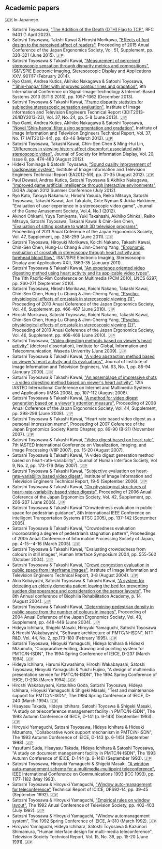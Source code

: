 ## Academic papers

🇯🇵 In Japanese.

- Satoshi Toyosawa,
	["The Addition of the Death (DTH) Flag to TCP"](https://www.rfc-editor.org/info/rfc9401),
	RFC 9401 (1 April 2023).
- Satoshi Toyosawa, Takshi Kawai & Hiroshi Morikawa,
	["Effects of font design to the perceived affect of readers"](https://www.jstage.jst.go.jp/article/jje/51/Supplement/51_S320/_article/-char/ja/),
	Proceeding of 2015 Anual Conference of the Japan Ergonomics Society, Vol. 51, Supplement, pp. 320-321 (June 2015). 🇯🇵
- Satoshi Toyosawa & Takashi Kawai,
	["Measurement of perceived stereoscopic sensation through disparity metrics and compositions"](https://www.spiedigitallibrary.org/conference-proceedings-of-spie/9011/901117/Measurement-of-perceived-stereoscopic-sensation-through-disparity-metrics-and-compositions/10.1117/12.2036667.short),
	IS&T/SPIE Electronic Imaging, Steresoscopic Display and Applications XXV, 901117 (February 2014).
- Ryo Oami, Andrea Kutics, Akihiko Nakagawa & Satoshi Toyosawa,
	["'Shin-hanga' filter with improved contour lines and gradation"](https://ieeexplore.ieee.org/document/6727320),
  	9th International Conference on Signal-Image Technology & Internet-Based Systems 2013 (SITIS 2013), pp. 1057-1062 (December 2013).
- Satoshi Toyosawa & Takashi Kawai,
	["Frame disparity statistics for subjective stereoscopic sensation evaluation"](https://www.jstage.jst.go.jp/article/itetr/37.24/0/37.24_5/_article/-char/ja/),
	Institute of Image Information and Television Engineers Technical Report (3DIT2013-26/IDY2013-23), Vol. 37,  No. 24, pp. 5-8 (June 2013). 🇯🇵
- Ryo Oami, Andrea Kutics, Akihiko Nakagawa & Satoshi Toyosawa,
	["Novel 'Shin-hanga' filter using segmentation and gradation"](https://www.jstage.jst.go.jp/article/itetr/37.17/0/37.17_43/_article/-char/ja/),
	Institute of Image Information and Television Engineers Technical Report, Vol. 37, No. 17 (AIT2013-44), pp. 43-46 (March 2013). 🇯🇵
- Satoshi Toyosawa, Takashi Kawai, Chin-Sen Chen & Ming-Hui Lin,
	["Differences in viewing history affect discomfort associated with stereoscopic video"](https://sid.onlinelibrary.wiley.com/doi/10.1002/jsid.105),
	Journal of Society for Information Display, Vol. 20, Issue 8, pp. 474-483 (August 2012).
- Hideki Tominaga & Satoshi Toyosawa,
	["Sound quality improvement of loudspeaker system"](https://ken.ieice.org/ken/paper/20120802R0vK/),
	Institute of Image Information and Television Engineers Technical Report (EA2012-59), pp. 31-35 (August 2012). 🇯🇵
- Paul Dewaal, Andrea Kutics, Satoshi Toyosawa & Akihiko Nakagawa,
	["Improved game artificial intelligence through interactive environments"](http://digrajapan.org/app-def/S-102/DiGRAJ_WP/wp-content/uploads/2019/06/Paul-Dewaal.pdf),
  	DiGRA Japan 2012 Summer Conference (July 2012).
- Ryo Kato, Takuya Nakamura, Hiroshi Yasuda, Reiko Mitsuya, Satoshi Toyosawa, Takashi Kawai, Jari Takatalo, Gote Nyman & Jukka Hakkinen,
	"Evaluation of user experience in a stereoscopic video game",
	Journal of the Game Amusement Society, Vol.4, No.1 (2012).
- Akinori Ohkami, Yuya Tomiyama,  Yuki Takahashi, Akihiko Shinkai, Reiko Mitsuya, Satoshi Toyosawa, Takashi Kawai & Chin-Sen Chen,
	["Evaluation of sitting posture to watch 3D television programs"](https://www.jstage.jst.go.jp/article/jergo/47spl/0/47spl_0_258/_article/-char/ja/),
	Proceeding of 2011 Anual Coference of the Japan Ergonomics Society, Vol. 47, Supplement, pp. 258-259 (June 2011). 🇯🇵
- Satoshi Toyosawa, Hiroyuki Morikawa, Koichi Nakano, Takashi Kawai, Chin-Sen Chen, Hung-Lu Chang & Jinn-Cherng Yang,
	["Ergonomic evaluation of crosstalk in stereoscopy through heart activity and forehead blood flow"](https://www.spiedigitallibrary.org/conference-proceedings-of-spie/7863/786311/Ergonomic-evaluation-of-crosstalk-in-stereoscopy-through-heart-activity-and/10.1117/12.872199.short),
    IS&T/SPIE Electronic Imaging, Steresoscopic Display and Applications XXII, 7863-35 (January 2011).
- Satoshi Toyosawa & Takashi Kawai,
	["An experience oriented video digesting method using heart activity and its applicable video types"](https://link.springer.com/chapter/10.1007/978-3-642-15702-8_24),
  	The 11th Pacific-Rim Conference on Multimedia (PCM 2010), LNCS 6297, pp. 260-271 (September 2010).
- Satoshi Toyosawa, Hiroshi Morikawa, Koichi Nakano, Takashi Kawai, Chin-Sen Chen, Hung-Lu Chang & Jinn-Cherng Yang,
	["Psycho-physiological effects of crosstalk in stereoscopic viewing (1)"](https://www.jstage.jst.go.jp/article/jergo/46sp/0/46sp_0_480/_article/-char/ja/),
	Proceeding of 2010 Anual Coference of the Japan Ergonomics Society, Vol. 46, Supplement, pp. 466-467 (June 2010). 🇯🇵
- Hiroshi Morikawa, Satoshi Toyosawa, Koichi Nakano, Takashi Kawai, Chin-Sen Chen, Hung-Lu Chang & Jinn-Cherng Yang,
	["Psycho-physiological effects of crosstalk in stereoscopic viewing (2)"](https://www.jstage.jst.go.jp/article/jergo/46sp/0/46sp_0_482/_article/-char/ja/),
	Proceeding of 2010 Anual Coference of the Japan Ergonomics Society, Vol. 46, Supplement, pp. 468-469 (June 2010). 🇯🇵
- Satoshi Toyosawa,
	["Video digesting methods based on viewer's heart activity"](http://www.info.giti.waseda.ac.jp/bulletin/papers/2009/081-084.pdf) (doctoral dissertation),
	Institute for Global, Information and Telecommunication, Waseda Univerrity (June 2009). 🇯🇵
- Satoshi Toyosawa & Takashi Kawai,
	["A video abstraction method based on viewer's heart activity and its evaluations"](https://www.jstage.jst.go.jp/article/itej/63/1/63_1_86/_article/-char/ja),
	Journal of Institute of Image Information and Television Engineers, Vol. 63, No. 1, pp. 86-94 (January 2009). 🇯🇵
- Satoshi Toyosawa & Takashi Kawai,
	["An assemblage of impressive shots - a video digesting method based on viewer's heart activity"](https://www.actapress.com/Abstract.aspx?paperId=33816),
  	12th IASTED International Conference on Internet and Multimedia Systems and Applications (IMSA 2008), pp. 107-112 (August 2008).
- Satoshi Toyosawa & Takashi Kawai,
	["A method for video digest generation based on a viewer's attention measure"](https://www.jstage.jst.go.jp/article/jje1965/44/Supplement/44_Supplement_298/_article/-char/ja),
	Proceeding of 2008 Anual Coference of the Japan Ergonomics Society, Vol. 44, Supplement, pp. 298-299 (June 2008). 🇯🇵
- Satoshi Toyosawa & Takashi Kawai,
	"Heart rate based video digest as a personal impression memo",
	Proceeding of 2007 Coference of the Japan Ergonomics Society Kanto Chapter, pp. 89-90 (B-21) (November 2007). 🇯🇵
- Satoshi Toyosawa & Takashi Kawai,
	["Video digest based on heart rate"](https://dl.acm.org/doi/10.5555/1659167.1659172),
	7th IASTED International Conference on Visualization, Imaging, and Image Processing (VIIP 2007), pp. 15-20 (August 2007).
- Satoshi Toyosawa & Takashi Kawai,
	"A video digest generation method based on heart-rate-variability",
	Journal of Human Interface Society, Vol 9, No. 2, pp. 173-179 (May 2007). 🇯🇵
- Satoshi Toyosawa & Takashi Kawai,
	["Subjective evaluation on heart-rate-variability based video digest"](https://www.jstage.jst.go.jp/article/iteac/2006/0/2006__19-5-1_/_article/-char/ja),
	Institute of Image Information and Television Engineers Technical Report, 19-5 (September 2006). 🇯🇵
- Satoshi Toyosawa & Takashi Kawai,
	["On physiological structures of heart-rate-variability based video digests"](https://www.jstage.jst.go.jp/article/jje1965/42/Supplement/42_Supplement_206/_article/-char/ja),
	Proceeding of 2006 Anual Coference of the Japan Ergonomics Society, Vol. 42, Supplement, pp. 206-207 (June 2006). 🇯🇵
- Satoshi Toyosawa & Takashi Kawai
	"Crowdedness evaluation in public space for pedestrian guidance",
	8th International IEEE Conference on Intelligent Transportation Systems (ITSC 2005), pp. 137-142 (September 2005).
- Satoshi Toyosawa & Takashi Kawai,
	"Crowdedness evaluation incorporating a degree of pedestrian’s stagnation pattern",
	Proceedings of 2005 Anual Conference of Information Processing Society of Japan, pp. 4-15--4-16 (March 2005). 🇯🇵
- Satoshi Toyosawa & Takashi Kawai,
	"Evaluating crowdedness from colours in still images",
	Human Interface Symposium 2004, pp. 555-560 (October 2004). 🇯🇵
- Satoshi Toyosawa & Takashi Kawai,
	["Crowd congestion evaluation in public space from interframe images"](https://www.jstage.jst.go.jp/article/iteac/2004/0/2004__3-8-1_/_article/-char/ja),
	Institute of Image Information and Television Engineers Technical Report, 3-8 (August 2004). 🇯🇵
- Akio Kobayashi, Satoshi Toyosawa & Takashi Kawai,
	["A system for detecting an elderly dementia patient leaving the bed for preventing sudden disappearance and consideration on the sensor layouts"](https://www.jstage.jst.go.jp/article/biophilia/2004/0/2004_0_14/_article/-char/ja),
	The 8th Annual conference of Biophilia Rehabilitation Academy, p. 14 (August 2004). 🇯🇵
- Satoshi Toyosawa & Takashi Kawai,
	["Determining pedestrian density in public space from the number of colours in images"](https://www.jstage.jst.go.jp/article/jje1965/40/Supplement/40_Supplement_448/_article/-char/ja),
	Proceeding of 2004 Anual Coference of the Japan Ergonomics Society, Vol. 40, Supplement, pp. 448-449 (June 2004). 🇯🇵
- Hideya Ichihara, Shigeki Masaki, Hiroyuki Yamaguchi, Satoshi Toyosawa & Hiroshi Wakabayashi,
	"Software architecture of PMTC/N-ISDN",
	NTT R&D, Vol. 44, No. 2, pp.173-180 (February 1995). 🇯🇵
- Satoshi Toyosawa, Hiroyuki Yamaguchi, Hideya Ichihara & Hideaki Mizumoto,
	"Cooprarative editing, drawing and pointing system for PMTC/N-ISDN",
	The 1994 Spring Conference of IEICE, D-237 (March 1994). 🇯🇵
- Hideya Ichihara, Harumi Kawashima, Hiroshi Wakabayashi, Satoshi Toyosawa, Hiroyuki Yamaguchi & Yuichi Fujino,
	"A design of multimedia presentation service for PMTC/N-ISDN",
	The 1994 Spring Conference of IEICE, D-238 (March 1994). 🇯🇵
- Hiroshi Wakabayashi, Katsuhiko Goda, Satoshi Toyosawa, Hideya Ichihara, Hiroyuki Yamaguchi & Shigeki Masaki,
	"Test and maintenance support for PMTC/N-ISDN",
	The 1994 Spring Conference of IEICE, D-240 (March 1994). 🇯🇵
- Hisayasu Takada, Hideya Ichihara, Satoshi Toyoswa & Shigeki Masaki,
	"A study on teleconference management facility in PMTC/N-ISDN",
	The 1993 Autumn Conference of IEICE, D-141 (p. 6-143) (September 1993). 🇯🇵
- Hiroyuki Yamaguchi, Satoshi Toyosawa, Hideya Ichihara & Hideaki Mizumoto,
	"Collaborative work support mechanism in PMTC/N-ISDN",
	The 1993 Autumn Conference of IEICE, D-143 (p. 6-145) (September 1993). 🇯🇵
- Yasufumi Suda, Hisayasu Takada, Hideya Ichihara & Satoshi Toyosawa,
	"A study on document management facility in PMTC/N-ISDN",
	The 1993 Autumn Conference of IEICE, D-144 (p. 6-146) (September 1993). 🇯🇵
- Satoshi Toyosawa, Hiroyuki Yamaguchi & Shigeki Masaki,
	["A window auto-management scheme for a multimedia-multipoint teleconference"](https://ieeexplore.ieee.org/document/397462),
	IEEE International Conference on Communications 1993 (ICC 1993), pp. 1177-1182 (May 1993).
- Satoshi Toyosawa & Hiroyuki Yamaguchi,
	["Window auto-management for teleconference"](https://www.jstage.jst.go.jp/article/tvtr/16/54/16_KJ00001968457/_article/-char/ja)
	Technical Report of ICICE, OFS92-14, pp. 39-45 (September 1992). 🇯🇵
- Satoshi Toyosawa & Hiroyuki Yamaguchi,
	["Empirical rules on window layout"](https://www.jstage.jst.go.jp/article/tvac/28/0/28_403/_article/-char/ja),
	The 1992 Anual Conference of Television Society, pp. 402-403 (July 1992). 🇯🇵
- Satoshi Toyosawa & Hiroyuki Yamaguchi,
	"Window automanagement system",
	The 1992 Spring Conference of IEICE, A-310 (March 1992). 🇯🇵
- Hiroyuki Yamaguchi, Hideya Ichihara, Satoshi Toyosawa & Kazunori Shimamura,
	"Human interface design for multi-media teleconference",
	Television Society Technical Report, Vol. 15, No. 39, pp. 15-20 (June 1991). 🇯🇵
